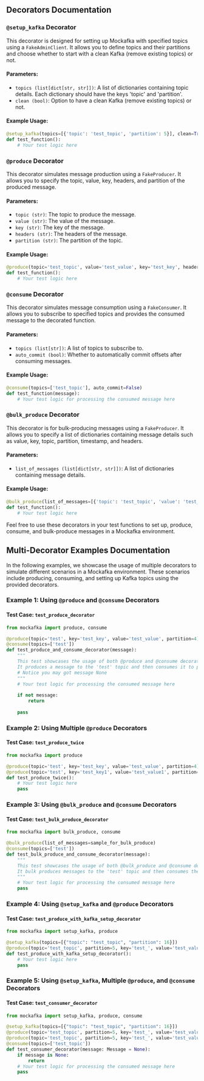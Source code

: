 ## Decorators Documentation

### `@setup_kafka` Decorator

This decorator is designed for setting up Mockafka with specified topics using a `FakeAdminClient`. It allows you to define topics and their partitions and choose whether to start with a clean Kafka (remove existing topics) or not.

#### Parameters:
- `topics (list[dict[str, str]])`: A list of dictionaries containing topic details. Each dictionary should have the keys 'topic' and 'partition'.
- `clean (bool)`: Option to have a clean Kafka (remove existing topics) or not.

#### Example Usage:
```python
@setup_kafka(topics=[{'topic': 'test_topic', 'partition': 5}], clean=True)
def test_function():
    # Your test logic here
```

### `@produce` Decorator

This decorator simulates message production using a `FakeProducer`. It allows you to specify the topic, value, key, headers, and partition of the produced message.

#### Parameters:
- `topic (str)`: The topic to produce the message.
- `value (str)`: The value of the message.
- `key (str)`: The key of the message.
- `headers (str)`: The headers of the message.
- `partition (str)`: The partition of the topic.

#### Example Usage:
```python
@produce(topic='test_topic', value='test_value', key='test_key', headers=None, partition=0)
def test_function():
    # Your test logic here
```

### `@consume` Decorator

This decorator simulates message consumption using a `FakeConsumer`. It allows you to subscribe to specified topics and provides the consumed message to the decorated function.

#### Parameters:
- `topics (list[str])`: A list of topics to subscribe to.
- `auto_commit (bool)`: Whether to automatically commit offsets after consuming messages.

#### Example Usage:
```python
@consume(topics=['test_topic'], auto_commit=False)
def test_function(message):
    # Your test logic for processing the consumed message here
```

### `@bulk_produce` Decorator

This decorator is for bulk-producing messages using a `FakeProducer`. It allows you to specify a list of dictionaries containing message details such as value, key, topic, partition, timestamp, and headers.

#### Parameters:
- `list_of_messages (list[dict[str, str]])`: A list of dictionaries containing message details.

#### Example Usage:
```python
@bulk_produce(list_of_messages=[{'topic': 'test_topic', 'value': 'test_value1'}, {...}])
def test_function():
    # Your test logic here
```

Feel free to use these decorators in your test functions to set up, produce, consume, and bulk-produce messages in a Mockafka environment.


## Multi-Decorator Examples Documentation

In the following examples, we showcase the usage of multiple decorators to simulate different scenarios in a Mockafka environment. These scenarios include producing, consuming, and setting up Kafka topics using the provided decorators.

### Example 1: Using `@produce` and `@consume` Decorators

#### Test Case: `test_produce_decorator`
```python
from mockafka import produce, consume

@produce(topic='test', key='test_key', value='test_value', partition=4)
@consume(topics=['test'])
def test_produce_and_consume_decorator(message):
    """
    This test showcases the usage of both @produce and @consume decorators in a single test case.
    It produces a message to the 'test' topic and then consumes it to perform further logic.
    # Notice you may got message None
    """
    # Your test logic for processing the consumed message here
    
    if not message:
        return 
    
    pass

```

### Example 2: Using Multiple `@produce` Decorators

#### Test Case: `test_produce_twice`
```python
from mockafka import produce

@produce(topic='test', key='test_key', value='test_value', partition=4)
@produce(topic='test', key='test_key1', value='test_value1', partition=0)
def test_produce_twice():
    # Your test logic here
    pass
```

### Example 3: Using `@bulk_produce` and `@consume` Decorators

#### Test Case: `test_bulk_produce_decorator`
```python
from mockafka import bulk_produce, consume

@bulk_produce(list_of_messages=sample_for_bulk_produce)
@consume(topics=['test'])
def test_bulk_produce_and_consume_decorator(message):
    """
    This test showcases the usage of both @bulk_produce and @consume decorators in a single test case.
    It bulk produces messages to the 'test' topic and then consumes them to perform further logic.
    """
    # Your test logic for processing the consumed message here
    pass

```

### Example 4: Using `@setup_kafka` and `@produce` Decorators

#### Test Case: `test_produce_with_kafka_setup_decorator`
```python
from mockafka import setup_kafka, produce

@setup_kafka(topics=[{"topic": "test_topic", "partition": 16}])
@produce(topic='test_topic', partition=5, key='test_', value='test_value1')
def test_produce_with_kafka_setup_decorator():
    # Your test logic here
    pass
```

### Example 5: Using `@setup_kafka`, Multiple `@produce`, and `@consume` Decorators

#### Test Case: `test_consumer_decorator`
```python
from mockafka import setup_kafka, produce, consume

@setup_kafka(topics=[{"topic": "test_topic", "partition": 16}])
@produce(topic='test_topic', partition=5, key='test_', value='test_value1')
@produce(topic='test_topic', partition=5, key='test_', value='test_value1')
@consume(topics=['test_topic'])
def test_consumer_decorator(message: Message = None):
    if message is None:
        return
    # Your test logic for processing the consumed message here
    pass
```

